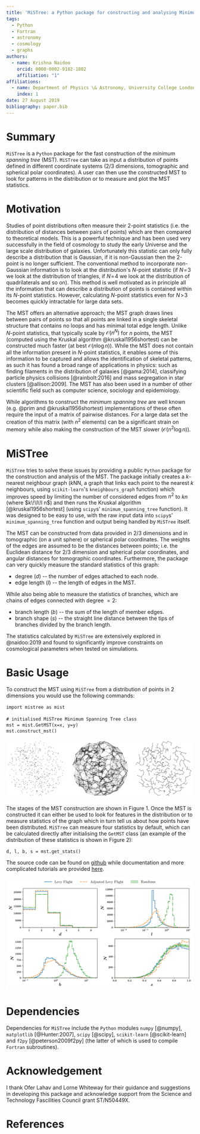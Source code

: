 ```yaml
---
title: 'MiSTree: a Python package for constructing and analysing Minimum Spanning Trees'
tags:
  - Python
  - Fortran
  - astronomy
  - cosmology
  - graphs
authors:
  - name: Krishna Naidoo
    orcid: 0000-0002-9182-1802
    affiliation: "1"
affiliations:
  - name: Department of Physics \& Astronomy, University College London, Gower Street, London, WC1E 6BT, UK
    index: 1
date: 27 August 2019
bibliography: paper.bib
---
```


# Summary

``MiSTree`` is a ``Python`` package for the fast construction of the *minimum spanning tree* (MST). ``MiSTree`` can take as input a distribution of points defined in different coordinate systems (2/3 dimensions, tomographic and spherical polar coordinates). A user can then use the constructed MST to look for patterns in the distribution or to measure and plot the MST statistics.

# Motivation

Studies of point distributions often measure their 2-point statistics (i.e. the distribution of distances between pairs of points) which are then compared to theoretical models. This is a powerful technique and has been used very successfully in the field of cosmology to study the early Universe and the large scale distribution of galaxies. Unfortunately this statistic can only fully describe a distribution that is Gaussian, if it is non-Gaussian then the 2-point is no longer sufficient. The conventional method to incorporate non-Gaussian information is to look at the distribution's $N$-point statistic (if $N\!=\!3$ we look at the distribution of triangles, if $N\!=\!4$ we look at the distribution of quadrilaterals and so on). This method is well motivated as in principle all the information that can describe a distribution of points is contained within its $N$-point statistics. However, calculating $N$-point statistics even for $N\!>\!3$ becomes quickly intractable for large data sets.

The MST offers an alternative approach; the MST graph draws lines between pairs of points so that all points are linked in a single skeletal structure that contains no loops and has minimal total edge length. Unlike $N$-point statistics, that typically scale by $\mathcal{O}(n^{N})$ for $n$ points, the MST (computed using the Kruskal algorithm @kruskal1956shortest) can be constructed much faster (at best $\mathcal{O}(n\log n)$). While the MST does not contain all the information present in $N$-point statistics, it enables some of this information to be captured and allows the identification of skeletal patterns, as such it has found a broad range of applications in physics: such as finding filaments in the distribution of galaxies [@gama:2014], classifying particle physics collisions [@rainbolt:2016] and mass segregation in star clusters [@allison:2009]. The MST has also been used in a number of other scientific field such as computer science, sociology and epidemiology.

While algorithms to construct the *minimum spanning tree* are well known (e.g. @prim and @kruskal1956shortest) implementations of these often require the input of a matrix of pairwise distances. For a large data set the creation of this matrix (with $n^{2}$ elements) can be a significant strain on memory while also making the construction of the MST slower ($\mathcal{O}(n^{2}\log n)$).

# MiSTree

``MiSTree`` tries to solve these issues by providing a public ``Python`` package for the construction and analysis of the MST. The package initially creates a $k$-nearest neighbour graph ($k$NN, a graph that links each point to the nearest $k$ neighbours, using ``scikit-learn``'s ``kneighbours_graph`` function) which improves speed by limiting the number of considered edges from $n^{2}$ to $kn$ (where $k\!\l\!l n$) and then runs the Kruskal algorithm [@kruskal1956shortest] (using ``scipy``s' ``minimum_spanning_tree`` function). It was designed to be easy to use, with the raw input data into ``scipy``s' ``minimum_spanning_tree`` function and output being handled by ```MiSTree``` itself.

The MST can be constructed from data provided in 2/3 dimensions and in tomographic (on a unit sphere) or spherical polar coordinates. The weights of the edges are assumed to be the distances between points; i.e. the Euclidean distance for 2/3 dimension and spherical polar coordinates, and angular distances for tomographic coordinates. Furthermore, the package can very quickly measure the standard statistics of this graph:

- degree ($d$) -- the number of edges attached to each node.
- edge length ($l$) -- the length of edges in the MST.

While also being able to measure the statistics of branches, which are chains of edges connected with degree $=2$:

- branch length ($b$) -- the sum of the length of member edges.
- branch shape ($s$) -- the straight line distance between the tips of branches divided by the branch length.

The statistics calculated by ``MiSTree`` are extensively explored in @naidoo:2019 and found to significantly improve constraints on cosmological parameters when tested on simulations.

# Basic Usage

To construct the MST using ``MiSTree`` from a distribution of points in 2 dimensions you would use the following commands:

```
import mistree as mist

# initialised MiSTree Minimum Spanning Tree class
mst = mist.GetMST(x=x, y=y)
mst.construct_mst()
```
![An example of how ``MiSTree`` constructs the MST from a distribution of points (shown on the left). ``MiSTree`` first begins by constructing a $k$NN graph which links all points to their nearest $k$ neighbours (shown in the centre) and then runs the Kruskal algorithm to construct the MST (shown on the right).](mistree_in_action.png)

The stages of the MST construction are shown in Figure 1. Once the MST is constructed it can either be used to look for features in the distribution or to measure statistics of the graph which in turn tell us about how points have been distributed. ``MiSTree`` can measure four statistics by default, which can be calculated directly after initialising the ```GetMST``` class (an example of the distribution of these statistics is shown in Figure 2):

```
d, l, b, s = mst.get_stats()
```

The source code can be found on [github](https://github.com/knaidoo29/mistree) while documentation and more complicated tutorials are provided [here](https://knaidoo29.github.io/mistreedoc/).

![Histograms of the distribution of the MST statistics degree ($d$), edge length ($l$), branch length ($b$) and branch shape ($s$) for a Levy-Flight distribution of points [details of which are provided in @naidoo:2019] in 3 dimensions.](mst_levy_flight_example.png)

# Dependencies

Dependencies for ``MiSTree`` include the ``Python`` modules ``numpy`` [@numpy], ``matplotlib`` [@Hunter:2007], ``scipy`` [@scipy], ``scikit-learn`` [@scikit-learn] and ``f2py`` [@peterson2009f2py] (the latter of which is used to compile ``Fortran`` subroutines).

# Acknowledgement

I thank Ofer Lahav and Lorne Whiteway for their guidance and suggestions in developing this package and acknowledge support from the Science and Technology Fascilities Council grant ST/N50449X.

# References

